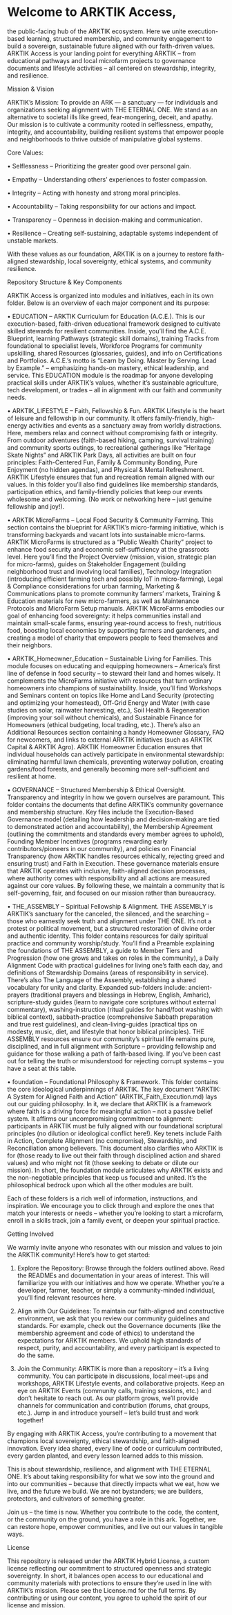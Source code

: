 # Welcome to ARKTIK Access, 
the public-facing hub of the ARKTIK ecosystem. Here we unite execution-based learning, structured membership, and community engagement to build a sovereign, sustainable future aligned with our faith-driven values. ARKTIK Access is your landing point for everything ARKTIK – from educational pathways and local microfarm projects to governance documents and lifestyle activities – all centered on stewardship, integrity, and resilience.




Mission & Vision



ARKTIK’s Mission: To provide an ARK — a sanctuary — for individuals and organizations seeking alignment with THE ETERNAL ONE. We stand as an alternative to societal ills like greed, fear-mongering, deceit, and apathy. Our mission is to cultivate a community rooted in selflessness, empathy, integrity, and accountability, building resilient systems that empower people and neighborhoods to thrive outside of manipulative global systems.



Core Values:

• Selflessness – Prioritizing the greater good over personal gain.

• Empathy – Understanding others’ experiences to foster compassion.

• Integrity – Acting with honesty and strong moral principles.

• Accountability – Taking responsibility for our actions and impact.

• Transparency – Openness in decision-making and communication.

• Resilience – Creating self-sustaining, adaptable systems independent of unstable markets.



With these values as our foundation, ARKTIK is on a journey to restore faith-aligned stewardship, local sovereignty, ethical systems, and community resilience.



Repository Structure & Key Components



ARKTIK Access is organized into modules and initiatives, each in its own folder. Below is an overview of each major component and its purpose:

• EDUCATION – ARKTIK Curriculum for Education (A.C.E.). This is our execution-based, faith-driven educational framework designed to cultivate skilled stewards for resilient communities. Inside, you’ll find the A.C.E. Blueprint, learning Pathways (strategic skill domains), training Tracks from foundational to specialist levels, Workforce Programs for community upskilling, shared Resources (glossaries, guides), and info on Certifications and Portfolios. A.C.E.’s motto is “Learn by Doing. Master by Serving. Lead by Example.” – emphasizing hands-on mastery, ethical leadership, and service. This EDUCATION module is the roadmap for anyone developing practical skills under ARKTIK’s values, whether it’s sustainable agriculture, tech development, or trades – all in alignment with our faith and community needs.

• ARKTIK_LIFESTYLE – Faith, Fellowship & Fun. ARKTIK Lifestyle is the heart of leisure and fellowship in our community. It offers family-friendly, high-energy activities and events as a sanctuary away from worldly distractions. Here, members relax and connect without compromising faith or integrity. From outdoor adventures (faith-based hiking, camping, survival training) and community sports outings, to recreational gatherings like “Heritage Skate Nights” and ARKTIK Park Days, all activities are built on four principles: Faith-Centered Fun, Family & Community Bonding, Pure Enjoyment (no hidden agendas), and Physical & Mental Refreshment. ARKTIK Lifestyle ensures that fun and recreation remain aligned with our values. In this folder you’ll also find guidelines like membership standards, participation ethics, and family-friendly policies that keep our events wholesome and welcoming. (No work or networking here – just genuine fellowship and joy!).

• ARKTIK MicroFarms – Local Food Security & Community Farming. This section contains the blueprint for ARKTIK’s micro-farming initiative, which is transforming backyards and vacant lots into sustainable micro-farms. ARKTIK MicroFarms is structured as a “Public Wealth Charity” project to enhance food security and economic self-sufficiency at the grassroots level. Here you’ll find the Project Overview (mission, vision, strategic plan for micro-farms), guides on Stakeholder Engagement (building neighborhood trust and involving local families), Technology Integration (introducing efficient farming tech and possibly IoT in micro-farming), Legal & Compliance considerations for urban farming, Marketing & Communications plans to promote community farmers’ markets, Training & Education materials for new micro-farmers, as well as Maintenance Protocols and MicroFarm Setup manuals. ARKTIK MicroFarms embodies our goal of enhancing food sovereignty: it helps communities install and maintain small-scale farms, ensuring year-round access to fresh, nutritious food, boosting local economies by supporting farmers and gardeners, and creating a model of charity that empowers people to feed themselves and their neighbors.

• ARKTIK_Homeowner_Education – Sustainable Living for Families. This module focuses on educating and equipping homeowners – America’s first line of defense in food security – to steward their land and homes wisely. It complements the MicroFarms initiative with resources that turn ordinary homeowners into champions of sustainability. Inside, you’ll find Workshops and Seminars content on topics like Home and Land Security (protecting and optimizing your homestead), Off-Grid Energy and Water (with case studies on solar, rainwater harvesting, etc.), Soil Health & Regeneration (improving your soil without chemicals), and Sustainable Finance for Homeowners (ethical budgeting, local trading, etc.). There’s also an Additional Resources section containing a handy Homeowner Glossary, FAQ for newcomers, and links to external ARKTIK initiatives (such as ARKTIK Capital & ARKTIK Agro). ARKTIK Homeowner Education ensures that individual households can actively participate in environmental stewardship: eliminating harmful lawn chemicals, preventing waterway pollution, creating gardens/food forests, and generally becoming more self-sufficient and resilient at home.

• GOVERNANCE – Structured Membership & Ethical Oversight. Transparency and integrity in how we govern ourselves are paramount. This folder contains the documents that define ARKTIK’s community governance and membership structure. Key files include the Execution-Based Governance model (detailing how leadership and decision-making are tied to demonstrated action and accountability), the Membership Agreement (outlining the commitments and standards every member agrees to uphold), Founding Member Incentives (programs rewarding early contributors/pioneers in our community), and policies on Financial Transparency (how ARKTIK handles resources ethically, rejecting greed and ensuring trust) and Faith in Execution. These governance materials ensure that ARKTIK operates with inclusive, faith-aligned decision processes, where authority comes with responsibility and all actions are measured against our core values. By following these, we maintain a community that is self-governing, fair, and focused on our mission rather than bureaucracy.

• THE_ASSEMBLY – Spiritual Fellowship & Alignment. THE ASSEMBLY is ARKTIK’s sanctuary for the canceled, the silenced, and the searching – those who earnestly seek truth and alignment under THE ONE. It’s not a protest or political movement, but a structured restoration of divine order and authentic identity. This folder contains resources for daily spiritual practice and community worship/study. You’ll find a Preamble explaining the foundations of THE ASSEMBLY, a guide to Member Tiers and Progression (how one grows and takes on roles in the community), a Daily Alignment Code with practical guidelines for living one’s faith each day, and definitions of Stewardship Domains (areas of responsibility in service). There’s also The Language of the Assembly, establishing a shared vocabulary for unity and clarity. Expanded sub-folders include: ancient-prayers (traditional prayers and blessings in Hebrew, English, Amharic), scripture-study guides (learn to navigate core scriptures without external commentary), washing-instruction (ritual guides for hand/foot washing with biblical context), sabbath-practice (comprehensive Sabbath preparation and true rest guidelines), and clean-living-guides (practical tips on modesty, music, diet, and lifestyle that honor biblical principles). THE ASSEMBLY resources ensure our community’s spiritual life remains pure, disciplined, and in full alignment with Scripture – providing fellowship and guidance for those walking a path of faith-based living. If you’ve been cast out for telling the truth or misunderstood for rejecting corrupt systems – you have a seat at this table.

• foundation – Foundational Philosophy & Framework. This folder contains the core ideological underpinnings of ARKTIK. The key document “ARKTIK: A System for Aligned Faith and Action” (ARKTIK_Faith_Execution.md) lays out our guiding philosophy. In it, we declare that ARKTIK is a framework where faith is a driving force for meaningful action – not a passive belief system. It affirms our uncompromising commitment to alignment: participants in ARKTIK must be fully aligned with our foundational scriptural principles (no dilution or ideological conflict here!). Key tenets include Faith in Action, Complete Alignment (no compromise), Stewardship, and Reconciliation among believers. This document also clarifies who ARKTIK is for (those ready to live out their faith through disciplined action and shared values) and who might not fit (those seeking to debate or dilute our mission). In short, the foundation module articulates why ARKTIK exists and the non-negotiable principles that keep us focused and united. It’s the philosophical bedrock upon which all the other modules are built.



Each of these folders is a rich well of information, instructions, and inspiration. We encourage you to click through and explore the ones that match your interests or needs – whether you’re looking to start a microfarm, enroll in a skills track, join a family event, or deepen your spiritual practice.



Getting Involved



We warmly invite anyone who resonates with our mission and values to join the ARKTIK community! Here’s how to get started:

1. Explore the Repository: Browse through the folders outlined above. Read the READMEs and documentation in your areas of interest. This will familiarize you with our initiatives and how we operate. Whether you’re a developer, farmer, teacher, or simply a community-minded individual, you’ll find relevant resources here.

2. Align with Our Guidelines: To maintain our faith-aligned and constructive environment, we ask that you review our community guidelines and standards. For example, check out the Governance documents (like the membership agreement and code of ethics) to understand the expectations for ARKTIK members. We uphold high standards of respect, purity, and accountability, and every participant is expected to do the same.

3. Join the Community: ARKTIK is more than a repository – it’s a living community. You can participate in discussions, local meet-ups and workshops, ARKTIK Lifestyle events, and collaborative projects. Keep an eye on ARKTIK Events (community calls, training sessions, etc.) and don’t hesitate to reach out. As our platform grows, we’ll provide channels for communication and contribution (forums, chat groups, etc.). Jump in and introduce yourself – let’s build trust and work together!



By engaging with ARKTIK Access, you’re contributing to a movement that champions local sovereignty, ethical stewardship, and faith-aligned innovation. Every idea shared, every line of code or curriculum contributed, every garden planted, and every lesson learned adds to this mission.



This is about stewardship, resilience, and alignment with THE ETERNAL ONE. It’s about taking responsibility for what we sow into the ground and into our communities – because that directly impacts what we eat, how we live, and the future we build. We are not bystanders; we are builders, protectors, and cultivators of something greater.



Join us – the time is now. Whether you contribute to the code, the content, or the community on the ground, you have a role in this ark. Together, we can restore hope, empower communities, and live out our values in tangible ways.



License



This repository is released under the ARKTIK Hybrid License, a custom license reflecting our commitment to structured openness and strategic sovereignty. In short, it balances open access to our educational and community materials with protections to ensure they’re used in line with ARKTIK’s mission. Please see the License.md for the full terms. By contributing or using our content, you agree to uphold the spirit of our license and mission.